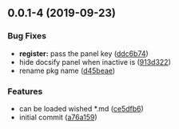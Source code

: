 ## 0.0.1-4 (2019-09-23)


### Bug Fixes

* **register:** pass the panel key ([ddc6b74](https://github.com/nju33/storybook-docsify/commit/ddc6b74))
* hide docsify panel when inactive is ([913d322](https://github.com/nju33/storybook-docsify/commit/913d322))
* rename pkg name ([d45beae](https://github.com/nju33/storybook-docsify/commit/d45beae))


### Features

* can be loaded wished *.md ([ce5dfb6](https://github.com/nju33/storybook-docsify/commit/ce5dfb6))
* initial commit ([a76a159](https://github.com/nju33/storybook-docsify/commit/a76a159))



